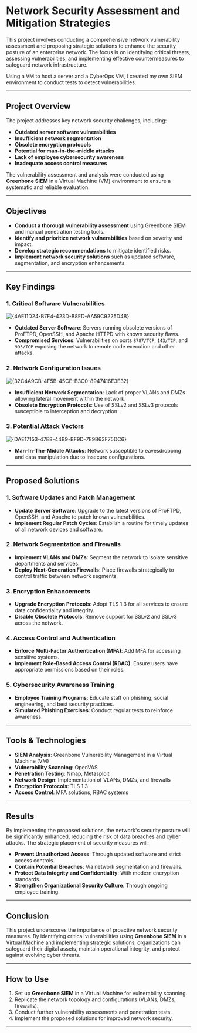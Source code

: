 # Network Security Assessment and Mitigation Strategies

This project involves conducting a comprehensive network vulnerability assessment and proposing strategic solutions to enhance the security posture of an enterprise network. The focus is on identifying critical threats, assessing vulnerabilities, and implementing effective countermeasures to safeguard network infrastructure.

Using a VM to host a server and a CyberOps VM, I created my own SIEM environment to conduct tests to detect vulnerabilities.

---

## Project Overview

The project addresses key network security challenges, including:

- **Outdated server software vulnerabilities**
- **Insufficient network segmentation**
- **Obsolete encryption protocols**
- **Potential for man-in-the-middle attacks**
- **Lack of employee cybersecurity awareness**
- **Inadequate access control measures**

The vulnerability assessment and analysis were conducted using **Greenbone SIEM** in a Virtual Machine (VM) environment to ensure a systematic and reliable evaluation.

---

## Objectives

- **Conduct a thorough vulnerability assessment** using Greenbone SIEM and manual penetration testing tools.
- **Identify and prioritize network vulnerabilities** based on severity and impact.
- **Develop strategic recommendations** to mitigate identified risks.
- **Implement network security solutions** such as updated software, segmentation, and encryption enhancements.

---

## Key Findings

### 1. Critical Software Vulnerabilities
![{4AE11D24-B7F4-423D-B8ED-AA59C9225D4B}](https://github.com/user-attachments/assets/e2bb7047-59b8-4c45-94d8-617bd3c26e25)

- **Outdated Server Software**: Servers running obsolete versions of ProFTPD, OpenSSH, and Apache HTTPD with known security flaws.
- **Compromised Services**: Vulnerabilities on ports `8787/TCP`, `143/TCP`, and `993/TCP` exposing the network to remote code execution and other attacks.

### 2. Network Configuration Issues
![{32C4A9CB-4F5B-45CE-B3C0-8947416E3E32}](https://github.com/user-attachments/assets/cddd0596-1235-4017-8ae8-b5dbe40c7732)

- **Insufficient Network Segmentation**: Lack of proper VLANs and DMZs allowing lateral movement within the network.
- **Obsolete Encryption Protocols**: Use of SSLv2 and SSLv3 protocols susceptible to interception and decryption.

### 3. Potential Attack Vectors
![{DAE17153-47E8-44B9-BF9D-7E9B63F75DC6}](https://github.com/user-attachments/assets/18b36ef8-42ec-4b74-affb-ebe2d0cfd772)

- **Man-In-The-Middle Attacks**: Network susceptible to eavesdropping and data manipulation due to insecure configurations.

---

## Proposed Solutions

### 1. Software Updates and Patch Management

- **Update Server Software**: Upgrade to the latest versions of ProFTPD, OpenSSH, and Apache to patch known vulnerabilities.
- **Implement Regular Patch Cycles**: Establish a routine for timely updates of all network devices and software.

### 2. Network Segmentation and Firewalls

- **Implement VLANs and DMZs**: Segment the network to isolate sensitive departments and services.
- **Deploy Next-Generation Firewalls**: Place firewalls strategically to control traffic between network segments.

### 3. Encryption Enhancements

- **Upgrade Encryption Protocols**: Adopt TLS 1.3 for all services to ensure data confidentiality and integrity.
- **Disable Obsolete Protocols**: Remove support for SSLv2 and SSLv3 across the network.

### 4. Access Control and Authentication

- **Enforce Multi-Factor Authentication (MFA)**: Add MFA for accessing sensitive systems.
- **Implement Role-Based Access Control (RBAC)**: Ensure users have appropriate permissions based on their roles.

### 5. Cybersecurity Awareness Training

- **Employee Training Programs**: Educate staff on phishing, social engineering, and best security practices.
- **Simulated Phishing Exercises**: Conduct regular tests to reinforce awareness.

---

## Tools & Technologies

- **SIEM Analysis**: Greenbone Vulnerability Management in a Virtual Machine (VM)
- **Vulnerability Scanning**: OpenVAS
- **Penetration Testing**: Nmap, Metasploit
- **Network Design**: Implementation of VLANs, DMZs, and firewalls
- **Encryption Protocols**: TLS 1.3
- **Access Control**: MFA solutions, RBAC systems

---

## Results

By implementing the proposed solutions, the network's security posture will be significantly enhanced, reducing the risk of data breaches and cyber attacks. The strategic placement of security measures will:

- **Prevent Unauthorized Access**: Through updated software and strict access controls.
- **Contain Potential Breaches**: Via network segmentation and firewalls.
- **Protect Data Integrity and Confidentiality**: With modern encryption standards.
- **Strengthen Organizational Security Culture**: Through ongoing employee training.

---

## Conclusion

This project underscores the importance of proactive network security measures. By identifying critical vulnerabilities using **Greenbone SIEM** in a Virtual Machine and implementing strategic solutions, organizations can safeguard their digital assets, maintain operational integrity, and protect against evolving cyber threats.

---

## How to Use

1. Set up **Greenbone SIEM** in a Virtual Machine for vulnerability scanning.
2. Replicate the network topology and configurations (VLANs, DMZs, firewalls).
3. Conduct further vulnerability assessments and penetration tests.
4. Implement the proposed solutions for improved network security.

---

